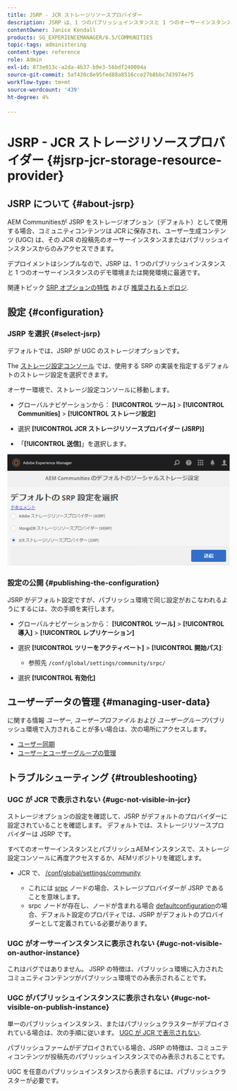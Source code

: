 ```yaml
---
title: JSRP - JCR ストレージリソースプロバイダー
description: JSRP は、1 つのパブリッシュインスタンスと 1 つのオーサーインスタンスのデモ環境または開発環境に最適です。
contentOwner: Janice Kendall
products: SG_EXPERIENCEMANAGER/6.5/COMMUNITIES
topic-tags: administering
content-type: reference
role: Admin
exl-id: 873e013c-a2da-4b37-b0e3-56bdf240004a
source-git-commit: 5af420c8e95fed88a8516cce27b8bbc7d3974e75
workflow-type: tm+mt
source-wordcount: '439'
ht-degree: 4%

---
```


# JSRP - JCR ストレージリソースプロバイダー {#jsrp-jcr-storage-resource-provider}

## JSRP について {#about-jsrp}

AEM Communitiesが JSRP をストレージオプション（デフォルト）として使用する場合、コミュニティコンテンツは JCR に保存され、ユーザー生成コンテンツ (UGC) は、その JCR の投稿先のオーサーインスタンスまたはパブリッシュインスタンスからのみアクセスできます。

デプロイメントはシンプルなので、JSRP は、1 つのパブリッシュインスタンスと 1 つのオーサーインスタンスのデモ環境または開発環境に最適です。

関連トピック [SRP オプションの特性](working-with-srp.md#characteristics-of-srp-options) および [推奨されるトポロジ](topologies.md).

## 設定 {#configuration}

### JSRP を選択 {#select-jsrp}

デフォルトでは、JSRP が UGC のストレージオプションです。

The [ストレージ設定コンソール](srp-config.md) では、使用する SRP の実装を指定するデフォルトのストレージ設定を選択できます。

オーサー環境で、ストレージ設定コンソールに移動します。

* グローバルナビゲーションから： **[!UICONTROL ツール]** > **[!UICONTROL Communities]** > **[!UICONTROL ストレージ設定]**

* 選択 **[!UICONTROL JCR ストレージリソースプロバイダー (JSRP)]**

* 「**[!UICONTROL 送信]**」を選択します。

![jsrp-configuration](assets/jsrp-configuration.png)

### 設定の公開 {#publishing-the-configuration}

JSRP がデフォルト設定ですが、パブリッシュ環境で同じ設定がおこなわれるようにするには、次の手順を実行します。

* グローバルナビゲーションから： **[!UICONTROL ツール]** > **[!UICONTROL 導入]** > **[!UICONTROL レプリケーション]**
* 選択 **[!UICONTROL ツリーをアクティベート]** > **[!UICONTROL 開始パス]**:

   * 参照先 `/conf/global/settings/community/srpc/`

* 選択 **[!UICONTROL 有効化]**

## ユーザーデータの管理 {#managing-user-data}

に関する情報 *ユーザー*, *ユーザープロファイル* および *ユーザーグループ*&#x200B;パブリッシュ環境で入力されることが多い場合は、次の場所にアクセスします。

* [ユーザー同期](sync.md)
* [ユーザーとユーザーグループの管理](users.md)

## トラブルシューティング {#troubleshooting}

### UGC が JCR で表示されない {#ugc-not-visible-in-jcr}

ストレージオプションの設定を確認して、JSRP がデフォルトのプロバイダーに設定されていることを確認します。 デフォルトでは、ストレージリソースプロバイダーは JSRP です。

すべてのオーサーインスタンスとパブリッシュAEMインスタンスで、ストレージ設定コンソールに再度アクセスするか、AEMリポジトリを確認します。

* JCR で、 [/conf/global/settings/community](http://localhost:4502/crx/de/index.jsp#/conf/global/settings/community)

   * これには [srpc](http://localhost:4502/crx/de/index.jsp#/conf/global/settings/community/srpc) ノードの場合、ストレージプロバイダーが JSRP であることを意味します。
   * srpc ノードが存在し、ノードが含まれる場合 [defaultconfiguration](http://localhost:4502/crx/de/index.jsp#/conf/global/settings/community/srpc/defaultconfiguration)の場合、デフォルト設定のプロパティでは、JSRP がデフォルトのプロバイダーとして定義されている必要があります。

### UGC がオーサーインスタンスに表示されない {#ugc-not-visible-on-author-instance}

これはバグではありません。 JSRP の特徴は、パブリッシュ環境に入力されたコミュニティコンテンツがパブリッシュ環境でのみ表示されることです。

### UGC がパブリッシュインスタンスに表示されない {#ugc-not-visible-on-publish-instance}

単一のパブリッシュインスタンス、またはパブリッシュクラスターがデプロイされている場合は、次の手順に従います。 [UGC が JCR で表示されない](#ugc-not-visible-in-jcr).

パブリッシュファームがデプロイされている場合、JSRP の特徴は、コミュニティコンテンツが投稿先のパブリッシュインスタンスでのみ表示されることです。

UGC を任意のパブリッシュインスタンスから表示するには、パブリッシュクラスターが必要です。
